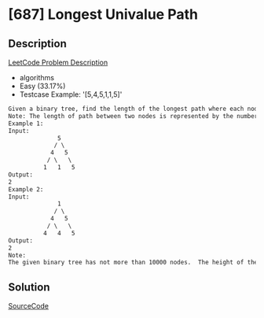 # [687] Longest Univalue Path

## Description

[LeetCode Problem Description](https://leetcode.com/problems/longest-univalue-path/description/)

* algorithms
* Easy (33.17%)
* Testcase Example:  '[5,4,5,1,1,5]'

```md
Given a binary tree, find the length of the longest path where each node in the path has the same value. This path may or may not pass through the root.
Note: The length of path between two nodes is represented by the number of edges between them.
Example 1:
Input:
              5
             / \
            4   5
           / \   \
          1   1   5
Output:
2
Example 2:
Input:
              1
             / \
            4   5
           / \   \
          4   4   5
Output:
2
Note:
The given binary tree has not more than 10000 nodes.  The height of the tree is not more than 1000.

```

## Solution

[SourceCode](./solution.js)